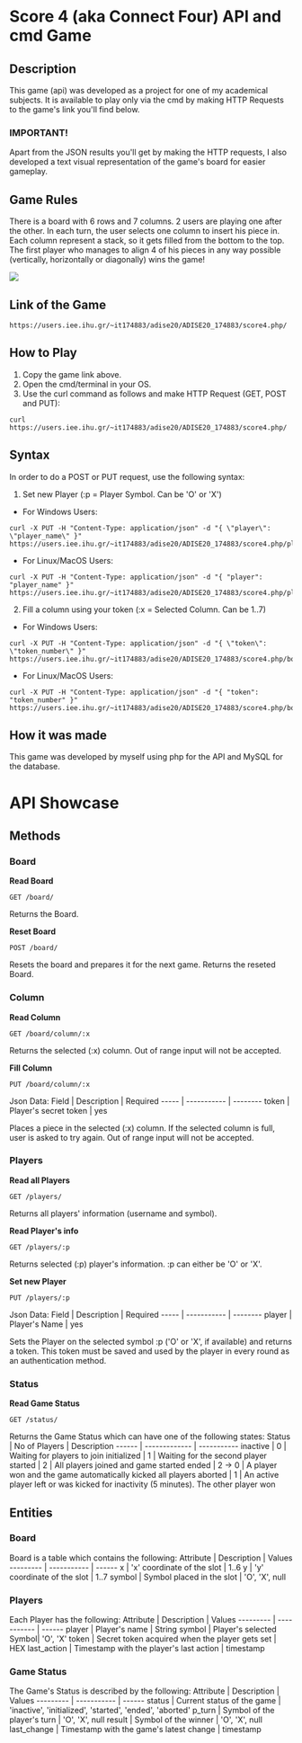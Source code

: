 # Score 4 (aka Connect Four) API and cmd Game
## Description
This game (api) was developed as a project for one of my academical subjects. It is available to play only via the cmd by making HTTP Requests to the game's link you'll find below.

### IMPORTANT!
Apart from the JSON results you'll get by making the HTTP requests, I also developed a text visual representation of the game's board for easier gameplay.

## Game Rules
There is a board with 6 rows and 7 columns. 2 users are playing one after the other. In each turn, the user selects one column to insert his piece in. Each column represent a stack, so it gets filled from the bottom to the top. The first player who manages to align 4 of his pieces in any way possible (vertically, horizontally or diagonally) wins the game!

![](https://upload.wikimedia.org/wikipedia/commons/a/ad/Connect_Four.gif)

## Link of the Game
```
https://users.iee.ihu.gr/~it174883/adise20/ADISE20_174883/score4.php/
```
## How to Play
1. Copy the game link above.
2. Open the cmd/terminal in your OS.
3. Use the curl command as follows and make HTTP Request (GET, POST and PUT):
```
curl https://users.iee.ihu.gr/~it174883/adise20/ADISE20_174883/score4.php/
```
## Syntax
In order to do a POST or PUT request, use the following syntax:
1. Set new Player (:p = Player Symbol. Can be 'O' or 'X')
- For Windows Users:
```
curl -X PUT -H "Content-Type: application/json" -d "{ \"player\": \"player_name\" }" https://users.iee.ihu.gr/~it174883/adise20/ADISE20_174883/score4.php/players/:p
```
- For Linux/MacOS Users:
```
curl -X PUT -H "Content-Type: application/json" -d "{ "player": "player_name" }" https://users.iee.ihu.gr/~it174883/adise20/ADISE20_174883/score4.php/players/:p
```
2. Fill a column using your token (:x = Selected Column. Can be 1..7)
- For Windows Users:
```
curl -X PUT -H "Content-Type: application/json" -d "{ \"token\": \"token_number\" }" https://users.iee.ihu.gr/~it174883/adise20/ADISE20_174883/score4.php/board/column/:x
```
- For Linux/MacOS Users:
```
curl -X PUT -H "Content-Type: application/json" -d "{ "token": "token_number" }" https://users.iee.ihu.gr/~it174883/adise20/ADISE20_174883/score4.php/board/column/:x
```
## How it was made
This game was developed by myself using php for the API and MySQL for the database.

# API Showcase
## Methods
### Board
**Read Board**
```
GET /board/
```
Returns the Board.

**Reset Board**
```
POST /board/
```
Resets the board and prepares it for the next game. Returns the reseted Board.

### Column
**Read Column**
```
GET /board/column/:x
```
Returns the selected (:x) column. Out of range input will not be accepted.

**Fill Column**
```
PUT /board/column/:x
```
Json Data:
Field | Description | Required
----- | ----------- | --------
token | Player's secret token | yes

Places a piece in the selected (:x) column. If the selected column is full, user is asked to try again. Out of range input will not be accepted.

### Players
**Read all Players**
```
GET /players/
```
Returns all players' information (username and symbol).

**Read Player's info**
```
GET /players/:p
```
Returns selected (:p) player's information. :p can either be 'O' or 'X'.

**Set new Player**
```
PUT /players/:p
```
Json Data:
Field | Description | Required
----- | ----------- | --------
player | Player's Name | yes

Sets the Player on the selected symbol :p ('O' or 'X', if available) and returns a token. This token must be saved and used by the player in every round as an authentication method.

### Status
**Read Game Status**
```
GET /status/
```
Returns the Game Status which can have one of the following states:
Status | No of Players | Description
------ | ------------- | -----------
inactive | 0 | Waiting for players to join
initialized | 1 | Waiting for the second player
started | 2 | All players joined and game started
ended | 2 -> 0 | A player won and the game automatically kicked all players
aborted | 1 | An active player left or was kicked for inactivity (5 minutes). The other player won

## Entities
### Board
Board is a table which contains the following:
Attribute | Description | Values
--------- | ----------- | ------
x | 'x' coordinate of the slot | 1..6
y | 'y' coordinate of the slot | 1..7
symbol | Symbol placed in the slot | 'O', 'X', null

### Players
Each Player has the following:
Attribute | Description | Values
--------- | ----------- | ------
player | Player's name | String
symbol | Player's selected Symbol| 'O', 'X'
token | Secret token acquired when the player gets set | HEX
last_action | Timestamp with the player's last action | timestamp

### Game Status
The Game's Status is described by the following:
Attribute | Description | Values
--------- | ----------- | ------
status | Current status of the game | 'inactive', 'initialized', 'started', 'ended', 'aborted'
p_turn | Symbol of the player's turn | 'O', 'X', null
result | Symbol of the winner | 'O', 'X', null
last_change | Timestamp with the game's latest change | timestamp

